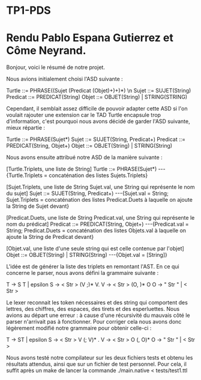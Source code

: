 # TP1-PDS
# Rendu Pablo Espana Gutierrez et Côme Neyrand.

Bonjour, voici le résumé de notre projet.

Nous avions initialement choisi l'ASD suivante :

Turtle ::= PHRASE((Sujet (Predicat (Objet)+)+)*) \n
Sujet ::= SUJET(String)
Predicat ::= PREDICAT(String)
Objet ::= OBJET(String) | STRING(STRING)

Cependant, il semblait assez difficile de pouvoir adapter cette ASD si l'on voulait rajouter une extension car le TAD Turtle encapsule trop d'information, c'est pourquoi nous avons décidé de garder l'ASD suivante, mieux répartie :

Turtle ::= PHRASE(Sujet*)
Sujet ::= SUJET(String, Predicat+)
Predicat ::= PREDICAT(String, Objet+)
Objet ::= OBJET(String) | STRING(String)

Nous avons ensuite attribué notre ASD de la manière suivante :

[Turtle.Triplets, une liste de String]
Turtle ::= PHRASE(Sujet*) ---{Turtle.Triplets = concaténation des listes Sujets.Triplets}

[Sujet.Triplets, une liste de String
 Sujet.val, une String qui représente le nom du sujet]
Sujet ::= SUJET(String, Predicat+) ---{Sujet.val = String; Sujet.Triplets = concaténation des listes Predicat.Duets à laquelle on ajoute la String de Sujet devant}

[Predicat.Duets, une liste de String
 Predicat.val, une String qui représente le nom du prédicat]
Predicat ::= PREDICAT(String, Objet+) ---{Predicat.val = String; Predicat.Duets = concaténation des listes Objets.val à laquelle on ajoute la String de Predicat devant}

[Objet.val, une liste d'une seule string qui est celle contenue par l'objet]
Objet ::= OBJET(String) | STRING(String) ---{Objet.val = [String]}

L'idée est de générer la liste des triplets en remontant l'AST.
En ce qui concerne le parser, nous avons défini la grammaire suivante :

T -> S T | epsilon
S -> < Str > (V ;)* V.
V -> < Str > (O, )* O
O -> " Str " | < Str >

Le lexer reconnait les token nécessaires et des string qui comportent des lettres, des chiffres, des espaces, des tirets et des esperluettes.
Nous avions au départ une erreur : à cause d'une récursivité du mauvais côté le parser n'arrivait pas à fonctionner. Pour corriger cela nous avons donc légèrement modifié notre grammaire pour obtenir celle-ci :

T -> ST | epsilon
S -> < Str > V (; V)* .
V -> < Str > O (, O)*
O -> " Str " | < Str >

Nous avons testé notre compilateur sur les deux fichiers tests et obtenu les résultats attendus, ainsi que sur un fichier de test personnel. Pour cela, il suffit après un make de lancer la commande ./main.native < tests/test1.ttl
